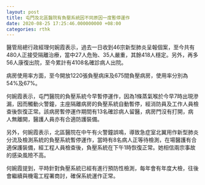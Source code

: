```yaml
---
layout: post
title: 屯門及北區醫院有負壓系統因不同原因一度暫停運作
date: 2020-08-25 17:25:46.000000000 +08:00
categories: rthk
---
```


醫管局總行政經理何婉霞表示，過去一日收到46宗新型肺炎呈報個案，至今共有480人正接受隔離治療，當中27人危殆、35人嚴重，其餘418人穩定。另外，再多56人康復出院，至今累計有4108名確診病人出院。

病房使用率方面，至今開放1220張負壓病床及675間負壓病房，使用率分別為54%及67%。

何婉霞表示，屯門醫院的負壓系統今早暫停運作，因為1條蒸氣喉於今早7時出現滲漏，因而觸動火警鐘，主座隔離病房的負壓系統自動暫停，經消防員及工作人員檢查後恢復正常。該病房暫停運作期間有13名確診病人留醫，病房門沒有打開，病人無離開，醫護人員亦有合適防護裝備。

另外，何婉霞表示，北區醫院在中午有火警鐘誤鳴，導致急症室北翼用作新型肺炎分流及檢測系統的負壓系統暫停運作，當時有8名病人正等待檢測，在場醫護有合適保護裝備，經工程人員檢查後，負壓系統在下午1時恢復正常。她相信兩宗事故的感染風險不高。

何婉霞提到，平時針對負壓系統已經有進行預防性檢測，每年會有年度大檢，往後會繼續與機電工程署商討，確保系統運作正常。
